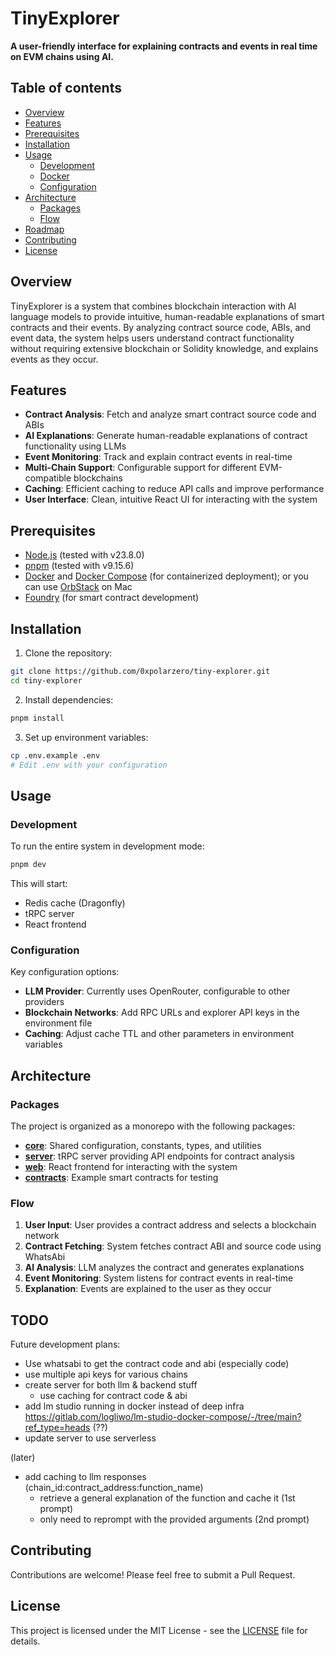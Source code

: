 # TinyExplorer

**A user-friendly interface for explaining contracts and events in real time on EVM chains using AI.**

## Table of contents

- [Overview](#overview)
- [Features](#features)
- [Prerequisites](#prerequisites)
- [Installation](#installation)
- [Usage](#usage)
  - [Development](#development)
  - [Docker](#docker)
  - [Configuration](#configuration)
- [Architecture](#architecture)
  - [Packages](#packages)
  - [Flow](#flow)
- [Roadmap](#roadmap)
- [Contributing](#contributing)
- [License](#license)

## Overview

TinyExplorer is a system that combines blockchain interaction with AI language models to provide intuitive, human-readable explanations of smart contracts and their events. By analyzing contract source code, ABIs, and event data, the system helps users understand contract functionality without requiring extensive blockchain or Solidity knowledge, and explains events as they occur.

## Features

- **Contract Analysis**: Fetch and analyze smart contract source code and ABIs
- **AI Explanations**: Generate human-readable explanations of contract functionality using LLMs
- **Event Monitoring**: Track and explain contract events in real-time
- **Multi-Chain Support**: Configurable support for different EVM-compatible blockchains
- **Caching**: Efficient caching to reduce API calls and improve performance
- **User Interface**: Clean, intuitive React UI for interacting with the system

## Prerequisites

- [Node.js](https://nodejs.org/) (tested with v23.8.0)
- [pnpm](https://pnpm.io/) (tested with v9.15.6)
- [Docker](https://www.docker.com/) and [Docker Compose](https://docs.docker.com/compose/) (for containerized deployment); or you can use [OrbStack](https://www.orbstack.dev/) on Mac
- [Foundry](https://getfoundry.sh/) (for smart contract development)

## Installation

1. Clone the repository:

```bash
git clone https://github.com/0xpolarzero/tiny-explorer.git
cd tiny-explorer
```

2. Install dependencies:

```bash
pnpm install
```

3. Set up environment variables:

```bash
cp .env.example .env
# Edit .env with your configuration
```

## Usage

### Development

To run the entire system in development mode:

```bash
pnpm dev
```

This will start:

- Redis cache (Dragonfly)
- tRPC server
- React frontend

### Configuration

Key configuration options:

- **LLM Provider**: Currently uses OpenRouter, configurable to other providers
- **Blockchain Networks**: Add RPC URLs and explorer API keys in the environment file
- **Caching**: Adjust cache TTL and other parameters in environment variables

## Architecture

### Packages

The project is organized as a monorepo with the following packages:

- [**core**](./packages/core/README.md): Shared configuration, constants, types, and utilities
- [**server**](./packages/server/README.md): tRPC server providing API endpoints for contract analysis
- [**web**](./packages/web/README.md): React frontend for interacting with the system
- [**contracts**](./packages/contracts/README.md): Example smart contracts for testing

### Flow

1. **User Input**: User provides a contract address and selects a blockchain network
2. **Contract Fetching**: System fetches contract ABI and source code using WhatsAbi
3. **AI Analysis**: LLM analyzes the contract and generates explanations
4. **Event Monitoring**: System listens for contract events in real-time
5. **Explanation**: Events are explained to the user as they occur

## TODO

Future development plans:

- Use whatsabi to get the contract code and abi (especially code)
- use multiple api keys for various chains
- create server for both llm & backend stuff
  - use caching for contract code & abi
- add lm studio running in docker instead of deep infra https://gitlab.com/logliwo/lm-studio-docker-compose/-/tree/main?ref_type=heads (??)
- update server to use serverless

(later)

- add caching to llm responses (chain_id:contract_address:function_name)
  - retrieve a general explanation of the function and cache it (1st prompt)
  - only need to reprompt with the provided arguments (2nd prompt)

## Contributing

Contributions are welcome! Please feel free to submit a Pull Request.

## License

This project is licensed under the MIT License - see the [LICENSE](LICENSE) file for details.
